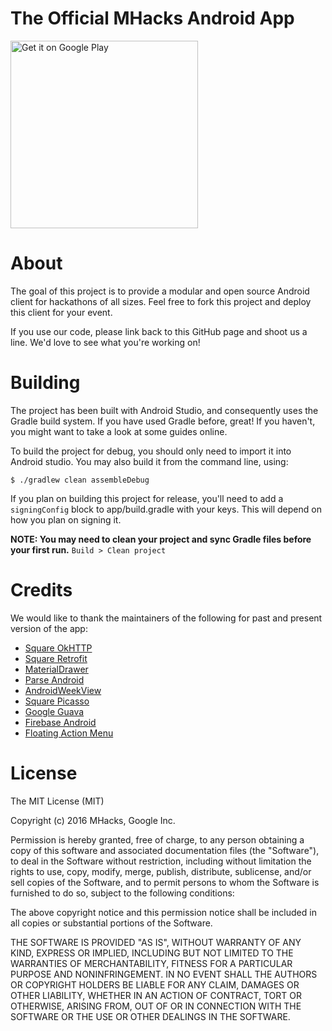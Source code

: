 # The Official MHacks Android App
<a href="https://play.google.com/store/apps/details?id=org.mhacks.android&utm_source=global_co&utm_medium=prtnr&utm_content=Mar2515&utm_campaign=PartBadge&pcampaignid=MKT-AC-global-none-all-co-pr-py-PartBadges-Oct1515-1"><img width="300" alt="Get it on Google Play" src="https://play.google.com/intl/en_us/badges/images/apps/en-play-badge-border.png" /></a>

# About
The goal of this project is to provide a modular and open source Android client for hackathons of all sizes. Feel free to fork this project and deploy this client for your event.

If you use our code, please link back to this GitHub page and shoot us a line. We'd love to see what you're working on!

# Building
The project has been built with Android Studio, and consequently uses the Gradle build system.
If you have used Gradle before, great! If you haven't, you might want to take a look at some guides online.

To build the project for debug, you should only need to import it into Android studio. You may also build it from the command line, using:

`$ ./gradlew clean assembleDebug`

If you plan on building this project for release, you'll need to add a `signingConfig` block to app/build.gradle with your keys. This will depend on how you plan on signing it.

**NOTE: You may need to clean your project and sync Gradle files before your first run.** `Build > Clean project`

# Credits
We would like to thank the maintainers of the following for past and present version of the app:
- [Square OkHTTP](http://square.github.io/okhttp/ "Square OkHTTP")
- [Square Retrofit](http://square.github.io/retrofit/ "Square Retrofit")
- [MaterialDrawer](http://mikepenz.github.io/MaterialDrawer/ "Mike Penz's Material Drawer")
- [Parse Android](https://parse.com/docs/android_guide "Parse Android Developer Guide")
- [AndroidWeekView](https://github.com/alamkanak/Android-Week-View "Alam Kanak's AndroidWeekView")
- [Square Picasso](http://square.github.io/picasso/ "Square Picasso")
- [Google Guava](https://code.google.com/p/guava-libraries/ "Google Guava Libraries")
- [Firebase Android](https://www.firebase.com/docs/android/quickstart.html "Firebase Android Quick Start")
- [Floating Action Menu](https://github.com/futuresimple/android-floating-action-button "Future Simples' Android Floating Action Button Extention Library")


# License
The MIT License (MIT)

Copyright (c) 2016 MHacks, Google Inc.

Permission is hereby granted, free of charge, to any person obtaining a copy
of this software and associated documentation files (the "Software"), to deal
in the Software without restriction, including without limitation the rights
to use, copy, modify, merge, publish, distribute, sublicense, and/or sell
copies of the Software, and to permit persons to whom the Software is
furnished to do so, subject to the following conditions:

The above copyright notice and this permission notice shall be included in
all copies or substantial portions of the Software.

THE SOFTWARE IS PROVIDED "AS IS", WITHOUT WARRANTY OF ANY KIND, EXPRESS OR
IMPLIED, INCLUDING BUT NOT LIMITED TO THE WARRANTIES OF MERCHANTABILITY,
FITNESS FOR A PARTICULAR PURPOSE AND NONINFRINGEMENT. IN NO EVENT SHALL THE
AUTHORS OR COPYRIGHT HOLDERS BE LIABLE FOR ANY CLAIM, DAMAGES OR OTHER
LIABILITY, WHETHER IN AN ACTION OF CONTRACT, TORT OR OTHERWISE, ARISING FROM,
OUT OF OR IN CONNECTION WITH THE SOFTWARE OR THE USE OR OTHER DEALINGS IN
THE SOFTWARE.

